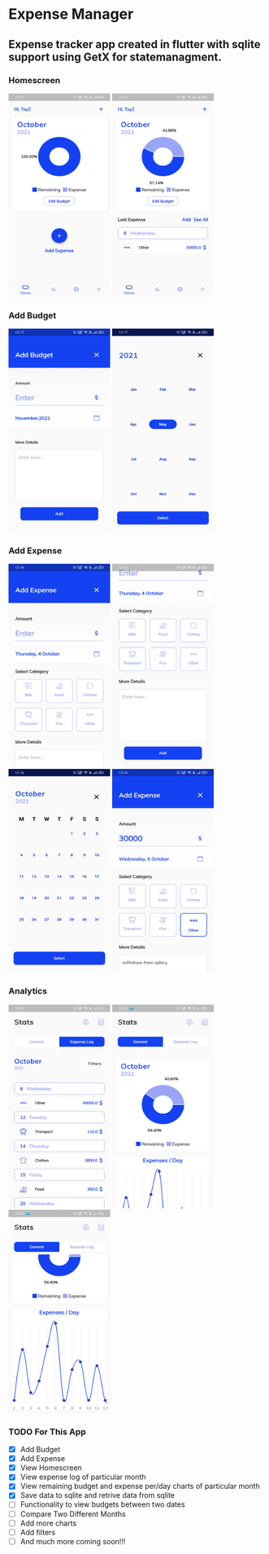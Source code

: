 <h1>Expense Manager</h1>
<h2>Expense tracker app created in flutter with sqlite support using GetX for statemanagment.</h2>

<h3>Homescreen</h3>
<Span>
<img src="https://github.com/ToyZ-95/expense_manager/blob/main/Screenshots/HomeScreen_1.jpg?raw=true" width="200" height="400"/>
<img src="https://github.com/ToyZ-95/expense_manager/blob/main/Screenshots/HomeScreen_2.jpg?raw=true" width="200" height="400"/>
</Span>
<h3>Add Budget</h3>
<Span>
<img src="https://github.com/ToyZ-95/expense_manager/blob/main/Screenshots/AddBudget.jpg?raw=true" width="200" height="400"/>
<img src="https://github.com/ToyZ-95/expense_manager/blob/main/Screenshots/AddBudgetCalendar.jpg?raw=true" width="200" height="400"/>
</Span>
<h3>Add Expense</h3>
<Span>
<img src="https://github.com/ToyZ-95/expense_manager/blob/main/Screenshots/AddExpense_1.jpg?raw=true" width="200" height="400"/>
<img src="https://github.com/ToyZ-95/expense_manager/blob/main/Screenshots/AddExpense_2.jpg?raw=true" width="200" height="400"/>
<img src="https://github.com/ToyZ-95/expense_manager/blob/main/Screenshots/AddExpenseCalendar.jpg?raw=true" width="200" height="400"/>
 <img src="https://github.com/ToyZ-95/expense_manager/blob/main/Screenshots/AddExpense_3.jpg?raw=true" width="200" height="400"/>
</Span>
<h3>Analytics</h3>
<Span>
<img src="https://github.com/ToyZ-95/expense_manager/blob/main/Screenshots/ExpenseLog.jpg?raw=true" width="200" height="400"/>
<img src="https://github.com/ToyZ-95/expense_manager/blob/main/Screenshots/General_1.jpg?raw=true" width="200" height="400"/>
<img src="https://github.com/ToyZ-95/expense_manager/blob/main/Screenshots/General_2.jpg?raw=true" width="200" height="400"/>
</Span>

### TODO For This App
- [x] Add Budget
- [x] Add Expense
- [x] View Homescreen
- [x] View expense log of particular month
- [x] View remaining budget and expense per/day charts of particular month
- [x] Save data to sqlite and retrive data from sqlite
- [ ] Functionality to view budgets between two dates
- [ ] Compare Two Different Months
- [ ] Add more charts
- [ ] Add filters
- [ ] And much more coming soon!!!
